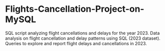 # Flights-Cancellation-Project-on-MySQL
SQL script analyzing flight cancellations and delays for the year 2023.  Data analysis on flight cancellation and delay patterns using SQL (2023 dataset).  Queries to explore and report flight delays and cancellations in 2023.
